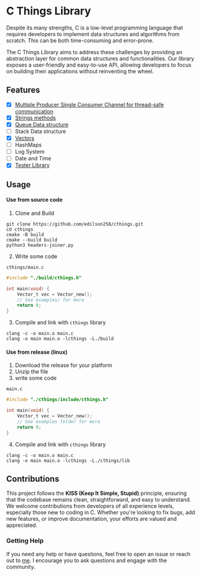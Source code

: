 # C Things Library
Despite its many strengths, C is a low-level programming language that requires developers to implement data structures and algorithms from scratch. This can be both time-consuming and error-prone.

The C Things Library aims to address these challenges by providing an abstraction layer for common data structures and functionalities. Our library exposes a user-friendly and easy-to-use API, allowing developers to focus on building their applications without reinventing the wheel.

## Features
- [x] [Multiple Producer Single Consumer Channel for thread-safe communication](docs/MPSC.md)
- [x] [Strings methods](docs/STRINGS.md)
- [x] [Queue Data structure](docs/QUEUE.md)
- [ ] Stack Data structure
- [x] [Vectors](docs/VECTOR.md)
- [ ] HashMaps
- [ ] Log System
- [ ] Date and Time
- [x] [Tester Library](docs/TESTER.md)

## Usage

#### Use from source code

1. Clone and Build

```shell
git clone https://github.com/edilson258/cthings.git
cd cthings
cmake -B build
cmake --build build
python3 headers-joiner.py
```
2. Write some code 

`cthings/main.c`
```c
#include "./build/cthings.h"

int main(void) {
    Vector_t vec = Vector_new();
    // See examples/ for more
    return 0;
}
```

3. Compile and link with `cthings` library

```shell
clang -c -o main.o main.c
clang -o main main.o -lcthings -L./build
```

#### Use from release (linux)

1. Download the release for your platform
2. Unzip the file
3. write some code

`main.c`
```c
#include "./cthings/include/cthings.h"

int main(void) {
    Vector_t vec = Vector_new();
    // See examples folder for more
    return 0;
}
```
4. Compile and link with `cthings` library

```shell
clang -c -o main.o main.c
clang -o main main.o -lcthings -L./cthings/lib
```

## Contributions

This project follows the **KISS (Keep It Simple, Stupid)** principle, ensuring that the codebase remains clean, straightforward, and easy to understand. We welcome contributions from developers of all experience levels, especially those new to coding in C. Whether you're looking to fix bugs, add new features, or improve documentation, your efforts are valued and appreciated.

### Getting Help

If you need any help or have questions, feel free to open an issue or reach out to [me](mailto:dev.258.edilson@gmail.com). I encourage you to ask questions and engage with the community.
